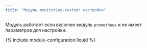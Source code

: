```yaml
---
title: "Модуль monitoring-custom: настройки"
---
```


Модуль работает если включен модуль `prometheus` и не имеет параметров для настройки.

{% include module-configuration.liquid %}
